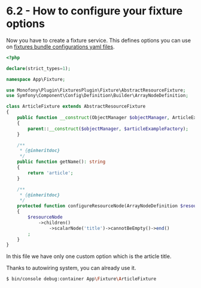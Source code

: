 # 6.2 - How to configure your fixture options

Now you have to create a fixture service. This defines options you can use on [fixtures bundle configurations yaml files](https://github.com/Monofony/Monofony/blob/0.x/src/Monofony/Pack/CorePack/.recipe/config/sylius/fixtures.yaml).

```php
<?php

declare(strict_types=1);

namespace App\Fixture;

use Monofony\Plugin\FixturesPlugin\Fixture\AbstractResourceFixture;
use Symfony\Component\Config\Definition\Builder\ArrayNodeDefinition;

class ArticleFixture extends AbstractResourceFixture
{
    public function __construct(ObjectManager $objectManager, ArticleExampleFactory $articleExampleFactory)
    {
        parent::__construct($objectManager, $articleExampleFactory);
    }

    /**
     * {@inheritdoc}
     */
    public function getName(): string
    {
        return 'article';
    }

    /**
     * {@inheritdoc}
     */
    protected function configureResourceNode(ArrayNodeDefinition $resourceNode)
    {
        $resourceNode
            ->children()
                ->scalarNode('title')->cannotBeEmpty()->end()
        ;
    }
}
```

In this file we have only one custom option which is the article title.

Thanks to autowiring system, you can already use it.

```bash
$ bin/console debug:container App\Fixture\ArticleFixture
```
